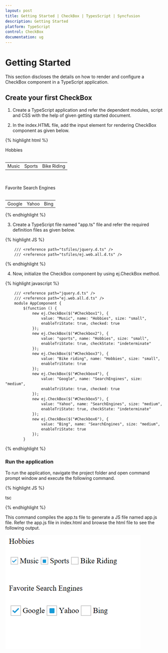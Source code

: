 ```yaml
---
layout: post
title: Getting Started | CheckBox | TypesScript | Syncfusion
description: Getting Started
platform: TypeScript
control: CheckBox
documentation: ug
---
```


# Getting Started

This section discloses the details on how to render and configure a CheckBox component in a TypeScript application.

## Create your first CheckBox	

1. Create a TypeScript application and refer the dependent modules, script and CSS with the help of given getting started document.

2. In the index.HTML file, add the input element for rendering CheckBox component as given below.

{% highlight html %}

 <div>
        Hobbies <br /><br />
        <table>
            <tr>
                <td>
                    <ej-checkbox id="Checkbox1"></ej-checkbox>
                    <label for="Checkbox1">Music</label>
                </td>
                <td>
                    <ej-checkbox id="Checkbox2"> </ej-checkbox>
                    <label for="Checkbox2">Sports</label>
                </td>
                <td>
                    <ej-checkbox id="Checkbox3"> </ej-checkbox>
                    <label for="Checkbox3">Bike Riding</label>
                </td>
            </tr>
        </table><br /><br />
        Favorite Search Engines<br /><br />
        <table>
            <tr>
                <td>
                    <ej-checkbox id="Checkbox4"> </ej-checkbox>
                    <label for="Checkbox4">Google</label>
                </td>
                <td>
                    <ej-checkbox id="Checkbox5"> </ej-checkbox>
                    <label for="Checkbox5">Yahoo</label>
                </td>
                <td>
                    <ej-checkbox id="Checkbox6"> </ej-checkbox>
                    <label for="Checkbox6">Bing</label>
                </td>
            </tr>
        </table>
    </div>

{% endhighlight %} 

3. Create a TypeScript file named "app.ts" file and refer the required definition files as given below.

{% highlight JS %}

        /// <reference path="tsfiles/jquery.d.ts" />
        /// <reference path="tsfiles/ej.web.all.d.ts" />

{% endhighlight %} 

4. Now, initialize the CheckBox component by using ej.CheckBox method. 

{% highlight javascript %}

        /// <reference path="jquery.d.ts" />
        /// <reference path="ej.web.all.d.ts" /> 
        module AppComponent {
            $(function () {
                new ej.CheckBox($("#Checkbox1"), {
                    value: "Music", name: "Hobbies", size: "small",
                    enableTriState: true, checked: true
                });
                new ej.CheckBox($("#Checkbox2"), {
                    value: "sports", name: "Hobbies", size: "small",
                    enableTriState: true, checkState: "indeterminate"
                });
                new ej.CheckBox($("#Checkbox3"), {
                    value: "Bike riding", name: "Hobbies", size: "small",
                    enableTriState: true
                });
                new ej.CheckBox($("#Checkbox4"), {
                    value: "Google", name: "SearchEngines", size: "medium",
                    enableTriState: true, checked: true
                });
                new ej.CheckBox($("#Checkbox5"), {
                    value: "Yahoo", name: "SearchEngines", size: "medium",
                    enableTriState: true, checkState: "indeterminate"
                });
                new ej.CheckBox($("#Checkbox6"), {
                    value: "Bing", name: "SearchEngines", size: "medium",
                    enableTriState: true
                });
            }

{% endhighlight %} 

### Run the application

To run the application, navigate the project folder and open command prompt window and execute the following command.

{% highlight JS %}

tsc

{% endhighlight %} 

This command compiles the app.ts file to generate a JS file named app.js file. 
Refer the app.js file in index.html and browse the html file to see the following output.

![](Getting-Started_images/checkbox.png) 

